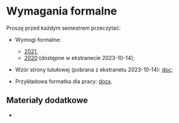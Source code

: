 # Wymagania formalne

Proszę przed każdym semestrem przeczytać:

- Wymogi formalne:

  - [2021](2023_Wymogi_dotyczące_prac_dyplomowych_na_studiach_I_stopnia_2021.pdf),
  - [2020](2023_Wymogi_dotyczące_prac_dyplomowych_na_studiach_I_stopnia_2020.pdf) (dostępne w ekstranecie 2023-10-14);

- Wzór strony tutułowej (pobrana z ekstranetu 2023-10-14): [doc](2023_wzor_strony_tytulowej_inz_pracy_projektowej_Informatyka.doc);

- Przykładowa formatka dla pracy: [docx](2023_projekt_inz_formatka_wzor_2021.docx).

## Materiały dodatkowe

- 